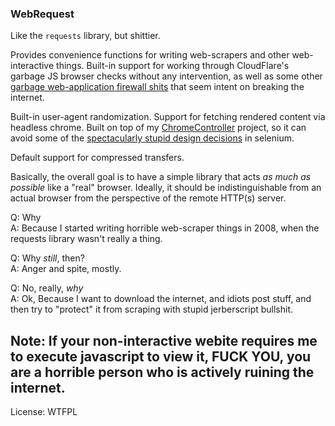 ### WebRequest

Like the `requests` library, but shittier.

Provides convenience functions for writing web-scrapers and other web-interactive
things. Built-in support for working through CloudFlare's garbage JS browser
checks without any intervention, as well as some other [garbage web-application 
firewall shits](https://sucuri.net/website-firewall/) that seem intent on 
breaking the internet.

Built-in user-agent randomization. Support for fetching rendered content via 
headless chrome. Built on top of my [ChromeController](https://github.com/fake-name/ChromeController) 
project, so it can avoid some of the [spectacularly stupid design 
decisions](https://github.com/seleniumhq/selenium-google-code-issue-archive/issues/141) in selenium.

Default support for compressed transfers. 

Basically, the overall goal is to have a simple library that acts *as much as 
possible* like a "real" browser. Ideally, it should be indistinguishable from 
an actual browser from the perspective of the remote HTTP(s) server.

Q: Why  
A: Because I started writing horrible web-scraper things in 2008, when the 
    requests library wasn't really a thing.  

Q: Why *still*, then?  
A: Anger and spite, mostly.  

Q: No, really, *why*  
A: Ok, Because I want to download the internet, and idiots post stuff, and then
    try to "protect" it from scraping with stupid jerberscript bullshit.

## Note: If your non-interactive webite requires me to execute javascript to view it, FUCK YOU, you are a horrible person who is actively ruining the internet.

License:
WTFPL



